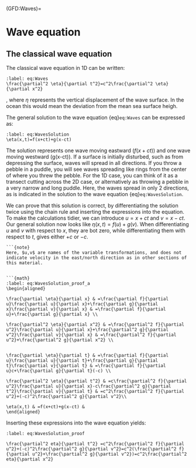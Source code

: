 (GFD:Waves)=
# Wave equation

## The classical wave equation

The classical wave equation in 1D can be written:

```{math}
:label: eq:Waves
\frac{\partial^2 \eta}{\partial t^2}=c^2\frac{\partial^2 \eta}{\partial x^2}
```

, where $\eta$ represents the vertical displacement of the wave surface. In the ocean this would mean the deviation from the mean sea surface heigh.

The general solution to the wave equation {eq}`eq:Waves` can be expressed as:

```{math}
:label: eq:WavesSolution
\eta(x,t)=f(x+ct)+g(x-ct)
```

The solution represents one wave moving eastward ($f(x+ct)$) and one wave moving westward (g(x-ct)). If a surface is initially disturbed, such as from depressing the surface, waves will spread in all directions. If you throw a pebble in a puddle, you will see waves spreading like rings from the center of where you threw the pebble. For the 1D case, you can think of it as a transect cutting across the 2D case, or alternatively as 
throwing a pebble in a very narrow and long puddle. Here, the waves spread in only 2 directions, as is indicated in the solution to the wave equation {eq}`eq:WavesSolution`. 

We can prove that this solution is correct, by differentiating the solution twice using the chain rule and inserting the expressions into the equation. To make the calculations tidier, we can introduce $u=x+ct$ and $v=x-ct$. Our general solution now looks like $\eta(x,t)=f(u)+g(v)$. When differentiating $u$ and $v$ with respect to $x$, they are bot zero, while differentiating them with respect to $t$, gives either $+c$ or $-c$. 

```{margin}
```{note}
Here, $u,v$ are names of the variable transformations, and does not indicate velocity in the east/north direction as in other sections of this material.
```
```

```{math}
:label: eq:WavesSolution_proof_a
\begin{aligned}

\frac{\partial \eta}{\partial x} & =\frac{\partial f}{\partial u}\frac{\partial u}{\partial x}+\frac{\partial g}{\partial x}\frac{\partial v}{\partial x} & =\frac{\partial f}{\partial u}+\frac{\partial g}{\partial x} \\

\frac{\partial^2 \eta}{\partial x^2} & =\frac{\partial^2 f}{\partial u^2}\frac{\partial u}{\partial x}+\frac{\partial^2 g}{\partial v^2}\frac{\partial v}{\partial x} & =\frac{\partial^2 f}{\partial u^2}+\frac{\partial^2 g}{\partial x^2} \\


\frac{\partial \eta}{\partial t} & =\frac{\partial f}{\partial u}\frac{\partial u}{\partial t}+\frac{\partial g}{\partial t}\frac{\partial v}{\partial t} & =\frac{\partial f}{\partial u}c+\frac{\partial g}{\partial t}(-c) \\

\frac{\partial^2 \eta}{\partial t^2} & =c\frac{\partial^2 f}{\partial u^2}\frac{\partial u}{\partial x}-c\frac{\partial^2 g}{\partial t^2}\frac{\partial v}{\partial t} & =c^2\frac{\partial^2 f}{\partial u^2}+(-c)^2\frac{\partial^2 g}{\partial v^2}\\

\eta(x,t) & =f(x+ct)+g(x-ct) &
\end{aligned}
```

Inserting these expressions into the wave equation yields:
```{math}
:label: eq:WavesSolution_proof

\frac{\partial^2 eta}{\partial t^2} =c^2\frac{\partial^2 f}{\partial u^2}+(-c)^2\frac{\partial^2 g}{\partial v^2}=c^2(\frac{\partial^2 f}{\partial u^2}+\frac{\partial^2 g}{\partial v^2})=c^2\frac{\partial^2 eta}{\partial x^2}

```

